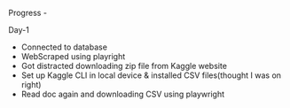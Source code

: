 Progress - 

Day-1
- Connected to database
- WebScraped using playright
- Got distracted downloading zip file from Kaggle website
- Set up Kaggle CLI in local device & installed CSV files(thought I was on right)
- Read doc again and downloading CSV using playwright